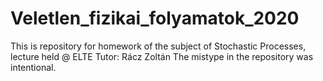 # Veletlen_fizikai_folyamatok_2020
This is repository for homework of the subject of Stochastic Processes, lecture held @ ELTE
Tutor: Rácz Zoltán
The mistype in the repository was intentional.
